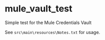 # mule_vault_test
Simple test for the Mule Credentials Vault

See `src\main\resources\Notes.txt` for usage.

